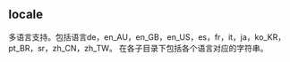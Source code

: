 ## locale
多语言支持。包括语言de，en_AU，en_GB，en_US，es，fr，it，ja，ko_KR，pt_BR，sr，zh_CN，zh_TW。
在各子目录下包括各个语言对应的字符串。
